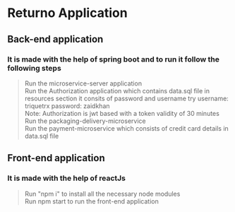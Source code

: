 # Returno Application 
## Back-end application
### It is made with the help of spring boot and to run it follow the following steps
> Run the microservice-server application<br/>
> Run the Authorization application which contains data.sql file in resources section it consits of password and username try username: triquetrx password: zaidkhan<br/>
> Note: Authorization is jwt based with a token validity of 30 minutes <br/>
> Run the packaging-delivery-microservice <br/>
> Run the payment-microservice which consists of credit card details in data.sql file

## Front-end application
### It is made with the help of reactJs
> Run "npm i" to install all the necessary node modules<br/>
> Run npm start to run the front-end application
